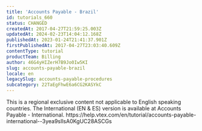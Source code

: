 ```yaml
---
title: 'Accounts Payable - Brazil'
id: tutorials_660
status: CHANGED
createdAt: 2017-04-27T21:59:25.003Z
updatedAt: 2024-02-23T14:04:12.168Z
publishedAt: 2023-01-24T21:41:37.901Z
firstPublishedAt: 2017-04-27T23:03:40.609Z
contentType: tutorial
productTeam: Billing
author: 46G4yHIZerH7B9Jo0Iw5KI
slug: accounts-payable-brazil
locale: en
legacySlug: accounts-payable-procedures
subcategory: 22TaEgFhwE6a6CG2KASYkC
---
```


<div class="alert alert-warning" role="alert">This is a regional exclusive content not applicable to English speaking countries. The International (EN & ES) version is available at Accounts Payable - International. https://help.vtex.com/en/tutorial/accounts-payable-international--3yea9sIlsA0KgUC28ASCGs </div>
